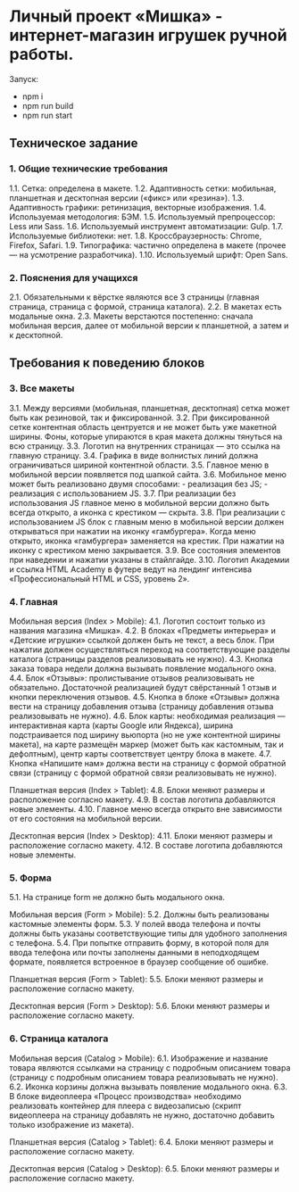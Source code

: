 # Личный проект «Мишка» - интернет-магазин игрушек ручной работы.

Запуск:
- npm i
- npm run build
- npm run start

## Техническое задание
### 1. Общие технические требования
1.1. Сетка: определена в макете.
1.2. Адаптивность сетки: мобильная, планшетная и десктопная версии («фикс» или «резина»).
1.3. Адаптивность графики: ретинизация, векторные изображения.
1.4. Используемая методология: БЭМ.
1.5. Используемый препроцессор: Less или Sass.
1.6. Используемый инструмент автоматизации: Gulp.
1.7. Используемые библиотеки: нет.
1.8. Кроссбраузерность: Chrome, Firefox, Safari.
1.9. Типографика: частично определена в макете (прочее — на усмотрение разработчика).
1.10. Используемый шрифт: Open Sans.

### 2. Пояснения для учащихся
2.1. Обязательными к вёрстке являются все 3 страницы (главная страница, страница с формой, страница каталога).
2.2. В макетах есть модальные окна.
2.3. Макеты верстаются постепенно: сначала мобильная версия, далее от мобильной версии к планшетной, а затем и к десктопной.

## Требования к поведению блоков
### 3. Все макеты
3.1. Между версиями (мобильная, планшетная, десктопная) сетка может быть как резиновой, так и фиксированной.
3.2. При фиксированной сетке контентная область центруется и не может быть уже макетной ширины. Фоны, которые упираются в края макета должны тянуться на всю страницу.
3.3. Логотип на внутренних страницах — это ссылка на главную страницу.
3.4. Графика в виде волнистых линий должна ограничиваться шириной контентной области.
3.5. Главное меню в мобильной версии появляется под шапкой сайта.
3.6. Мобильное меню может быть реализовано двумя способами:
	- реализация без JS;
	- реализация с использованием JS.
3.7. При реализации без использования JS главное меню в мобильной версии должно быть всегда открыто, а иконка с крестиком — скрыта.
3.8. При реализации с использованием JS блок с главным меню в мобильной версии должен открываться при нажатии на иконку «гамбургера». Когда меню открыто, иконка «гамбургера» заменяется на крестик. При нажатии на иконку с крестиком меню закрывается.
3.9. Все состояния элементов при наведении и нажатии указаны в стайлгайде.
3.10. Логотип Академии и ссылка HTML Academy в футере ведут на лендинг интенсива «Профессиональный HTML и CSS, уровень 2».


### 4. Главная
Мобильная версия (Index > Mobile):
4.1. Логотип состоит только из названия магазина «Мишка».
4.2. В блоках «Предметы интерьера» и «Детские игрушки» ссылкой должен быть не текст, а весь блок. При нажатии должен осуществляться переход на соответствующие разделы каталога (страницы разделов реализовывать не нужно).
4.3. Кнопка заказа товара недели должна вызывать появление модального окна.
4.4. Блок «Отзывы»: пролистывание отзывов реализовывать не обязательно. Достаточной реализацией будут свёрстанный 1 отзыв и кнопки переключения отзывов.
4.5. Кнопка в блоке «Отзывы» должна вести на страницу добавления отзыва (страницу добавления отзыва реализовывать не нужно).
4.6. Блок карты: необходимая реализация — интерактивная карта (карты Google или Яндекса), ширина подстраивается под ширину вьюпорта (но не уже контентной ширины макета), на карте размещён маркер (может быть как кастомным, так и дефолтным), центр карты соответствует центру блока в макете.
4.7. Кнопка «Напишите нам» должна вести на страницу с формой обратной связи (страницу с формой обратной связи реализовывать не нужно).

Планшетная версия (Index > Tablet):
4.8. Блоки меняют размеры и расположение согласно макету.
4.9. В состав логотипа добавляются новые элементы.
4.10. Главное меню всегда открыто вне зависимости от его состояния на мобильной версии.

Десктопная версия (Index > Desktop):
4.11. Блоки меняют размеры и расположение согласно макету.
4.12. В составе логотипа добавляются новые элементы.

### 5. Форма
5.1. На странице form не должно быть модального окна.

Мобильная версия (Form > Mobile):
5.2. Должны быть реализованы кастомные элементы форм.
5.3. У полей ввода телефона и почты должны быть указаны соответствующие типы для удобного заполнения с телефона.
5.4. При попытке отправить форму, в которой поля для ввода телефона или почты заполнены данными в неподходящем формате, появляется встроенное в браузер сообщение об ошибке.

Планшетная версия (Form > Tablet):
5.5. Блоки меняют размеры и расположение согласно макету.

Десктопная версия (Form > Desktop):
5.6. Блоки меняют размеры и расположение согласно макету.

### 6. Страница каталога
Мобильная версия (Catalog > Mobile):
6.1. Изображение и название товара являются ссылками на страницу с подробным описанием товара (страницу с подробным описанием товара реализовывать не нужно).
6.2. Иконка корзины должна вызывать появление модального окна.
6.3. В блоке видеоплеера «Процесс производства» необходимо реализовать контейнер для плеера с видеозаписью (скрипт видеоплеера на страницу добавлять не нужно, достаточно добавить только изображение из макета).

Планшетная версия (Catalog > Tablet):
6.4. Блоки меняют размеры и расположение согласно макету.

Десктопная версия (Catalog > Desktop):
6.5. Блоки меняют размеры и расположение согласно макету.
